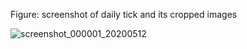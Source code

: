 Figure: screenshot of daily tick and its cropped images

![screenshot_000001_20200512](https://github.com/konhay/eastmoney-client/assets/26830433/068a9df4-e346-43ce-b4d8-dcf9449e4bd5)
